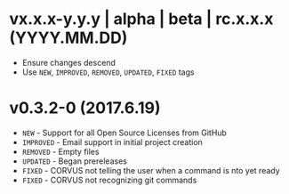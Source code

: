 # vx.x.x-y.y.y | alpha | beta | rc.x.x.x (YYYY.MM.DD) 
- Ensure changes descend
- Use `NEW`, `IMPROVED`, `REMOVED`, `UPDATED`, `FIXED` tags

# v0.3.2-0 (2017.6.19)
  - `NEW` - Support for all Open Source Licenses from GitHub
  - `IMPROVED` - Email support in initial project creation
  - `REMOVED` - Empty files
  - `UPDATED` - Began prereleases
  - `FIXED` - CORVUS not telling the user when a command is nto yet ready
  - `FIXED` - CORVUS not recognizing git commands
